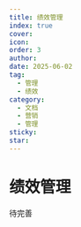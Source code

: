 ```yaml
---
title: 绩效管理
index: true
cover: 
icon: 
order: 3
author: 
date: 2025-06-02
tag:
  - 管理
  - 绩效
category:
  - 文档
  - 营销
  - 管理
sticky: 
star: 
---
```


# 绩效管理

待完善
